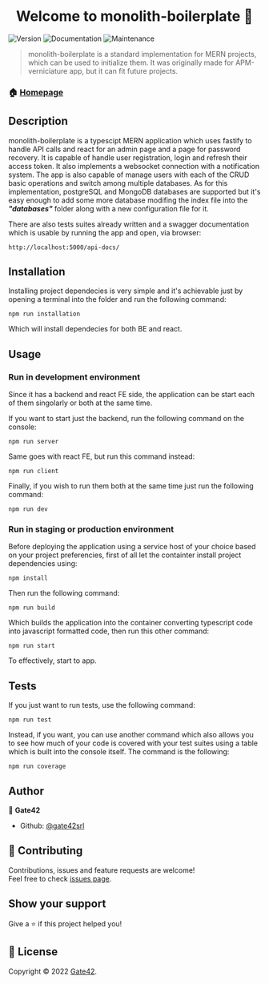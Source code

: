 <h1  align="center">Welcome to monolith-boilerplate 👋</h1>

<p>

<img  alt="Version"  src="https://img.shields.io/badge/version-1.0.0-blue.svg?cacheSeconds=2592000"  /> <img  alt="Documentation"  src="https://img.shields.io/badge/documentation-yes-brightgreen.svg"  /> <img  alt="Maintenance"  src="https://img.shields.io/badge/Maintained%3F-yes-green.svg"/>

</p>

> monolith-boilerplate is a standard implementation for MERN projects, which can be used to initialize them. It was originally made for APM-verniciature app, but it can fit future projects.

### 🏠 [Homepage](https://github.com/Gate42-srl/monolith-boilerplate/blob/main/README.md)

## Description

monolith-boilerplate is a typescipt MERN application which uses fastify to handle API calls and react for an admin page and a page for password recovery. It is capable of handle user registration, login and refresh their access token. It also implements a websocket connection with a notification system. The app is also capable of manage users with each of the CRUD basic operations and switch among multiple databases. As for this implementation, postgreSQL and MongoDB databases are supported but it's easy enough to add some more database modifing the index file into the **_"databases"_** folder along with a new configuration file for it.

There are also tests suites already written and a swagger documentation which is usable by running the app and open, via browser:

```
http://localhost:5000/api-docs/
```

## Installation

Installing project dependecies is very simple and it's achievable just by opening a terminal into the folder and run the following command:

```
npm run installation
```

Which will install dependecies for both BE and react.

## Usage

### Run in development environment

Since it has a backend and react FE side, the application can be start each of them singolarly or both at the same time.

If you want to start just the backend, run the following command on the console:

```
npm run server
```

Same goes with react FE, but run this command instead:

```
npm run client
```

Finally, if you wish to run them both at the same time just run the following command:

```
npm run dev
```

### Run in staging or production environment

Before deploying the application using a service host of your choice based on your project preferencies, first of all let the containter install project dependencies using:

```
npm install
```

Then run the following command:

```
npm run build
```

Which builds the application into the container converting typescript code into javascript formatted code, then run this other command:

```
npm run start
```

To effectively, start to app.

## Tests

If you just want to run tests, use the following command:

```
npm run test
```

Instead, if you want, you can use another command which also allows you to see how much of your code is covered with your test suites using a table which is built into the console itself. The command is the following:

```
npm run coverage
```

## Author

👤 **Gate42**

- Github: [@gate42srl](https://github.com/gate42srl)

## 🤝 Contributing

Contributions, issues and feature requests are welcome!<br />Feel free to check [issues page](https://github.com/Gate42-srl/monolith-boilerplate/issues).

## Show your support

Give a ⭐️ if this project helped you!

## 📝 License

Copyright © 2022 [Gate42](https://github.com/gate42srl).<br />
